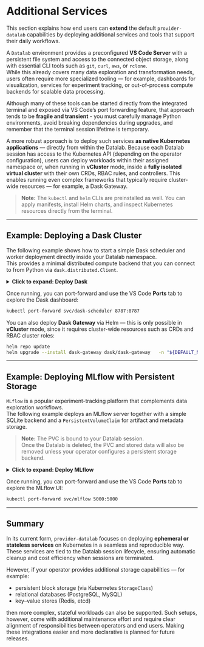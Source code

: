 # Additional Services

This section explains how end users can **extend** the default `provider-datalab` capabilities by deploying additional services and tools that support their daily workflows.

A `Datalab` environment provides a preconfigured **VS Code Server** with a persistent file system and access to the connected object storage, along with essential CLI tools such as `git`, `curl`, `aws`, or `rclone`.  
While this already covers many data exploration and transformation needs, users often require more specialized tooling — for example, dashboards for visualization, services for experiment tracking, or out-of-process compute backends for scalable data processing.

Although many of these tools can be started directly from the integrated terminal and exposed via VS Code’s port forwarding feature, that approach tends to be **fragile and transient** - you must carefully manage Python environments, avoid breaking dependencies during upgrades, and remember that the terminal session lifetime is temporary.

A more robust approach is to deploy such services **as native Kubernetes applications** — directly from within the Datalab. Because each Datalab session has access to the Kubernetes API (depending on the operator configuration), users can deploy workloads within their assigned namespace or, when running in **vCluster** mode, inside a **fully isolated virtual cluster** with their own CRDs, RBAC rules, and controllers.  This enables running even complex frameworks that typically require cluster-wide resources — for example, a Dask Gateway.

> **Note:** The `kubectl` and `helm` CLIs are preinstalled as well. You can apply manifests, install Helm charts, and inspect Kubernetes resources directly from the terminal.

---

## Example: Deploying a Dask Cluster

The following example shows how to start a simple Dask scheduler and worker deployment directly inside your Datalab namespace.  
This provides a minimal distributed compute backend that you can connect to from Python via `dask.distributed.Client`.

<details>
<summary><strong>Click to expand: Deploy Dask</strong></summary>

```bash
kubectl apply -f - <<'EOF'
---
apiVersion: v1
kind: Service
metadata:
  name: dask-scheduler
spec:
  selector:
    app: dask-scheduler
  ports:
    - name: tcp-scheduler
      port: 8786
      targetPort: 8786
    - name: http-dashboard
      port: 8787
      targetPort: 8787
---
apiVersion: apps/v1
kind: Deployment
metadata:
  name: dask-scheduler
spec:
  replicas: 1
  selector:
    matchLabels:
      app: dask-scheduler
  template:
    metadata:
      labels:
        app: dask-scheduler
    spec:
      containers:
        - name: scheduler
          image: daskdev/dask:2025.4.0
          args: ["dask-scheduler", "--dashboard-address", ":8787"]
          ports:
            - containerPort: 8786
            - containerPort: 8787
          resources:
            requests: {cpu: "500m", memory: "1Gi"}
            limits:   {cpu: "1",    memory: "2Gi"}
---
apiVersion: apps/v1
kind: Deployment
metadata:
  name: dask-worker
spec:
  replicas: 1
  selector:
    matchLabels:
      app: dask-worker
  template:
    metadata:
      labels:
        app: dask-worker
    spec:
      containers:
        - name: worker
          image: daskdev/dask:2025.4.0
          args: ["dask-worker", "tcp://dask-scheduler:8786", "--nthreads", "2", "--memory-limit", "2GB"]
          resources:
            requests: {cpu: "500m", memory: "1Gi"}
            limits:   {cpu: "1",    memory: "2Gi"}
EOF
```
</details>

Once running, you can port-forward and use the VS Code **Ports** tab to explore the Dask dashboard:
```bash
kubectl port-forward svc/dask-scheduler 8787:8787
```

You can also deploy **Dask Gateway** via Helm — this is only possible in **vCluster** mode, since it requires cluster-wide resources such as CRDs and RBAC cluster roles:

```bash
helm repo update
helm upgrade --install dask-gateway dask/dask-gateway   -n "${DEFAULT_NAMESPACE:-default}"   --create-namespace   --set gateway.auth.type=simple   --set gateway.auth.simple.password=''   --set traefik.service.type=ClusterIP   --set gateway.backend.image.name=ghcr.io/dask/dask-gateway   --set gateway.backend.image.tag=2025.4.0   --wait --atomic
```

---

## Example: Deploying MLflow with Persistent Storage

`MLflow` is a popular experiment-tracking platform that complements data exploration workflows.  
The following example deploys an MLflow server together with a simple SQLite backend and a `PersistentVolumeClaim` for artifact and metadata storage.

> **Note:** The PVC is bound to your Datalab session.  
> Once the Datalab is deleted, the PVC and stored data will also be removed unless your operator configures a persistent storage backend.

<details>
<summary><strong>Click to expand: Deploy MLflow</strong></summary>

```bash
kubectl apply -f - <<'EOF'
apiVersion: v1
kind: PersistentVolumeClaim
metadata:
  name: mlflow
spec:
  accessModes: ["ReadWriteOnce"]
  resources:
    requests:
      storage: 1Gi
---
apiVersion: v1
kind: Service
metadata:
  name: mlflow
spec:
  selector:
    app: mlflow
  ports:
    - name: http
      port: 5000
      targetPort: 5000
      protocol: TCP
---
apiVersion: apps/v1
kind: Deployment
metadata:
  name: mlflow
spec:
  replicas: 1
  selector:
    matchLabels:
      app: mlflow
  template:
    metadata:
      labels:
        app: mlflow
    spec:
      containers:
        - name: mlflow
          image: ghcr.io/mlflow/mlflow:latest
          ports:
            - containerPort: 5000
          resources:
            requests:
              cpu: "100m"
              memory: "512Mi"
            limits:
              cpu: "300m"
              memory: "2Gi"
          env:
            - name: MLFLOW_PORT
              value: "5000"
          args:
            - mlflow
            - server
            - --backend-store-uri
            - sqlite:////mlflow/mlflow.db
            - --default-artifact-root
            - /mlflow/artifacts
            - --host
            - 0.0.0.0
            - --port
            - "5000"
            - --workers
            - "2"
            - --allowed-hosts
            - "*"
            - --cors-allowed-origins
            - "*"
          volumeMounts:
            - name: data
              mountPath: /mlflow
      volumes:
        - name: data
          persistentVolumeClaim:
            claimName: mlflow
EOF
```
</details>

Once running, you can port-forward and use the VS Code **Ports** tab to explore the MLflow UI:
```bash
kubectl port-forward svc/mlflow 5000:5000
```

---

## Summary

In its current form, `provider-datalab` focuses on deploying **ephemeral or stateless services** on Kubernetes in a seamless and reproducible way. These services are tied to the Datalab session lifecycle, ensuring automatic cleanup and cost efficiency when sessions are terminated.

However, if your operator provides additional storage capabilities — for example:

- persistent block storage (via Kubernetes `StorageClass`)
- relational databases (PostgreSQL, MySQL)
- key–value stores (Redis, etcd)

then more complex, stateful workloads can also be supported. Such setups, however, come with additional maintenance effort and require clear alignment of responsibilities between operators and end users.  Making these integrations easier and more declarative is planned for future releases.

